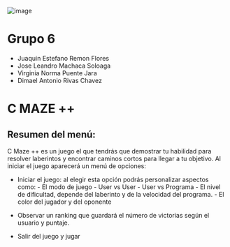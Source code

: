 
![image](https://user-images.githubusercontent.com/102132128/170156239-a93ec1ab-f4a3-4958-8814-7b9c295605f6.png)

# Grupo 6
- Juaquin Estefano Remon Flores
- Jose Leandro Machaca Soloaga
- Virginia Norma Puente Jara
- Dimael Antonio Rivas Chavez
# C MAZE ++
## Resumen del menú:
C Maze ++ es un juego el que tendrás que demostrar tu habilidad para resolver laberintos y encontrar caminos cortos para llegar a tu objetivo. Al iniciar el juego aparecerá un menú de opciones:
 - Iniciar el juego: al elegir esta opción podrás personalizar aspectos como:
          - El modo de juego
                 - User vs User
                 - User vs Programa
          - El nivel de dificultad, depende del laberinto y de la velocidad del programa.
          - El color del jugador y del oponente

 - Observar un ranking que guardará el número de victorias según el usuario y puntaje.
 - Salir del juego y jugar




